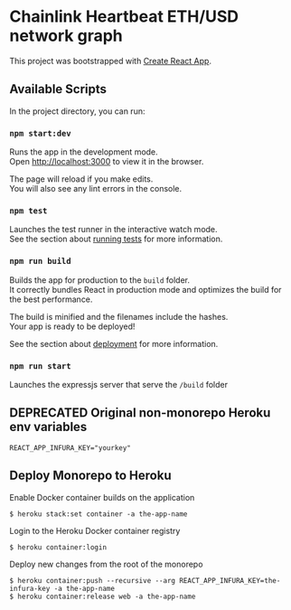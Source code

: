 # Chainlink Heartbeat ETH/USD network graph

This project was bootstrapped with [Create React App](https://github.com/facebook/create-react-app).

## Available Scripts

In the project directory, you can run:

### `npm start:dev`

Runs the app in the development mode.<br>
Open [http://localhost:3000](http://localhost:3000) to view it in the browser.

The page will reload if you make edits.<br>
You will also see any lint errors in the console.

### `npm test`

Launches the test runner in the interactive watch mode.<br>
See the section about [running tests](https://facebook.github.io/create-react-app/docs/running-tests) for more information.

### `npm run build`

Builds the app for production to the `build` folder.<br>
It correctly bundles React in production mode and optimizes the build for the best performance.

The build is minified and the filenames include the hashes.<br>
Your app is ready to be deployed!

See the section about [deployment](https://facebook.github.io/create-react-app/docs/deployment) for more information.

### `npm run start`

Launches the expressjs server that serve the `/build` folder

## **DEPRECATED** Original non-monorepo Heroku env variables

```
REACT_APP_INFURA_KEY="yourkey"
```

## Deploy Monorepo to Heroku

Enable Docker container builds on the application

```
$ heroku stack:set container -a the-app-name

```

Login to the Heroku Docker container registry

```
$ heroku container:login

```

Deploy new changes from the root of the monorepo

```
$ heroku container:push --recursive --arg REACT_APP_INFURA_KEY=the-infura-key -a the-app-name
$ heroku container:release web -a the-app-name
```
